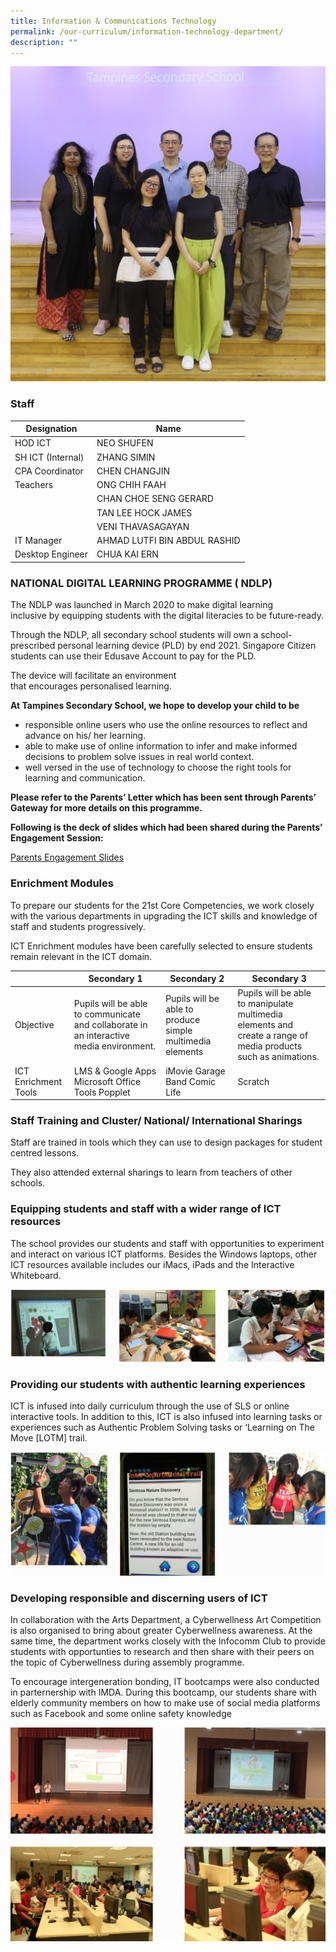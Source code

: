 ```yaml
---
title: Information & Communications Technology
permalink: /our-curriculum/information-technology-department/
description: ""
---
```

![](/images/2023tpss16ict.jpg)

### Staff
| Designation | Name |
|------------------- |------------------------------ |
| HOD ICT           	| NEO SHUFEN                   	|
| SH ICT (Internal) 	| ZHANG SIMIN                  	|
| CPA Coordinator   	| CHEN CHANGJIN                	|
| Teachers          	| ONG CHIH FAAH                	|
|                   	| CHAN CHOE SENG GERARD        	|
|                   	| TAN LEE HOCK JAMES           	|
|                   	| VENI THAVASAGAYAN            	|
| IT Manager        	| AHMAD LUTFI BIN ABDUL RASHID 	|
| Desktop Engineer  	| CHUA KAI ERN                 	|

### NATIONAL DIGITAL LEARNING PROGRAMME ( NDLP)

The NDLP was launched in March 2020 to make digital learning inclusive by equipping students with the digital literacies to be future-ready.

Through the NDLP, all secondary school students will own a school-prescribed personal learning device (PLD) by end 2021. Singapore Citizen students can use their Edusave Account to pay for the PLD.

The device will facilitate an environment that encourages personalised learning.

**At Tampines Secondary School, we hope to develop your child to be**

*   responsible online users who use the online resources to reflect and advance on his/ her learning.
*   able to make use of online information to infer and make informed decisions to problem solve issues in real world context.
*   well versed in the use of technology to choose the right tools for learning and communication.

**Please refer to the Parents’ Letter which has been sent through Parents’ Gateway for more details on this programme.**

**Following is the deck of slides which had been shared during the Parents’ Engagement Session:**

[Parents Engagement Slides](https://www.tampinessec.moe.edu.sg/files/TPSS%20Parents%20Meeting%20Slides.pdf)

### Enrichment Modules

To prepare our students for the 21st Core Competencies, we work closely with the various departments in upgrading the ICT skills and knowledge of staff and students progressively.

ICT Enrichment modules have been carefully selected to ensure students remain relevant in the ICT domain.

|  | Secondary 1 | Secondary 2 | Secondary 3 |
|---|---|---|---|
| Objective | Pupils will be able to communicate and collaborate in an interactive media environment. | Pupils will be able to produce simple multimedia elements | Pupils will be able to manipulate multimedia elements and create a range of media products such as animations. |
| ICT Enrichment Tools | LMS & Google Apps Microsoft Office Tools Popplet | iMovie Garage Band Comic Life | Scratch |

### Staff Training and Cluster/ National/ International Sharings
Staff are trained in tools which they can use to design packages for student centred lessons.

They also attended external sharings to learn from teachers of other schools.

### Equipping students and staff with a wider range of ICT resources
The school provides our students and staff with opportunities to experiment and interact on various ICT platforms. Besides the Windows laptops, other ICT resources available includes our iMacs, iPads and the Interactive Whiteboard.

![](/images/ict%203.png)

### Providing our students with authentic learning experiences
ICT is infused into daily curriculum through the use of SLS or online interactive tools. In addition to this, ICT is also infused into learning tasks or experiences such as Authentic Problem Solving tasks or ‘Learning on The Move \[LOTM\] trail.

![](/images/ict%204.png)

### Developing responsible and discerning users of ICT
In collaboration with the Arts Department, a Cyberwellness Art Competition is also organised to bring about greater Cyberwellness awareness. At the same time, the department works closely with the Infocomm Club to provide students with opportunties to research and then share with their peers on the topic of Cyberwellness during assembly programme.

To encourage intergeneration bonding, IT bootcamps were also conducted in parternership with IMDA. During this bootcamp, our students share with elderly community members on how to make use of social media platforms such as Facebook and some online safety knowledge

![](/images/ict%205.png)